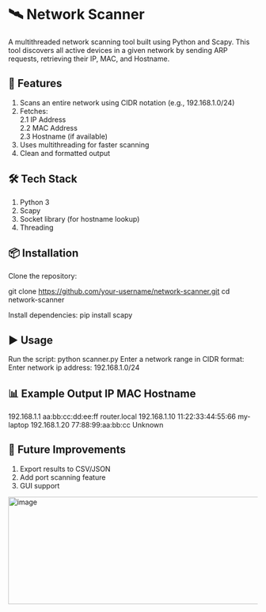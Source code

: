 # 🛰️ Network Scanner

A multithreaded network scanning tool built using Python and Scapy.
This tool discovers all active devices in a given network by sending ARP requests, retrieving their IP, MAC, and Hostname.


## 🚀 Features
1. Scans an entire network using CIDR notation (e.g., 192.168.1.0/24)
2. Fetches:\
   2.1 IP Address\
   2.2 MAC Address\
   2.3 Hostname (if available)
3. Uses multithreading for faster scanning 
4. Clean and formatted output

## 🛠️ Tech Stack

1. Python 3
2. Scapy
3. Socket library (for hostname lookup)
4. Threading

## 📦 Installation

Clone the repository:

git clone https://github.com/your-username/network-scanner.git
cd network-scanner


Install dependencies:
pip install scapy

## ▶️ Usage

Run the script:
python scanner.py
Enter a network range in CIDR format:
Enter network ip address: 192.168.1.0/24

📊 Example Output
IP                   MAC                  Hostname
--------------------------------------------------------------------------------
192.168.1.1          aa:bb:cc:dd:ee:ff    router.local
192.168.1.10         11:22:33:44:55:66    my-laptop
192.168.1.20         77:88:99:aa:bb:cc    Unknown

## 🔮 Future Improvements
1. Export results to CSV/JSON
2. Add port scanning feature
3. GUI support



<img width="943" height="217" alt="image" src="https://github.com/user-attachments/assets/816f5139-4bcb-42ae-a36e-35fc481f09c9" />

